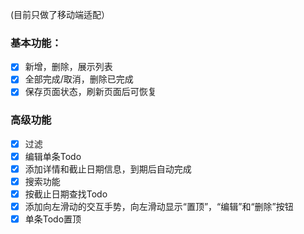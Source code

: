 (目前只做了移动端适配）
### 基本功能：

- [x] 新增，删除，展示列表
- [x] 全部完成/取消，删除已完成
- [x] 保存页面状态，刷新页面后可恢复

### 高级功能

- [x] 过滤
- [x] 编辑单条Todo
- [x] 添加详情和截止日期信息，到期后自动完成
- [x] 搜索功能
- [x] 按截止日期查找Todo
- [x] 添加向左滑动的交互手势，向左滑动显示“置顶”，“编辑”和“删除”按钮
- [x] 单条Todo置顶
